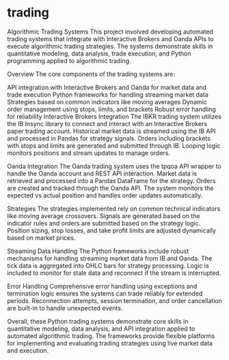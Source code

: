 # trading
Algorithmic Trading Systems
This project involved developing automated trading systems that integrate with Interactive Brokers and Oanda APIs to execute algorithmic trading strategies. The systems demonstrate skills in quantitative modeling, data analysis, trade execution, and Python programming applied to algorithmic trading.

Overview
The core components of the trading systems are:

API integration with Interactive Brokers and Oanda for market data and trade execution
Python frameworks for handling streaming market data
Strategies based on common indicators like moving averages
Dynamic order management using stops, limits, and brackets
Robust error handling for reliability
Interactive Brokers Integration
The IBKR trading system utilizes the IB Insync library to connect and interact with an Interactive Brokers paper trading account. Historical market data is streamed using the IB API and processed in Pandas for strategy signals. Orders including brackets with stops and limits are generated and submitted through IB. Looping logic monitors positions and stream updates to manage orders.

Oanda Integration
The Oanda trading system uses the tpqoa API wrapper to handle the Oanda account and REST API interaction. Market data is retrieved and processed into a Pandas DataFrame for the strategy. Orders are created and tracked through the Oanda API. The system monitors the expected vs actual position and handles order updates automatically.

Strategies
The strategies implemented rely on common technical indicators like moving average crossovers. Signals are generated based on the indicator rules and orders are submitted based on the strategy logic. Position sizing, stop losses, and take profit limits are adjusted dynamically based on market prices.

Streaming Data Handling
The Python frameworks include robust mechanisms for handling streaming market data from IB and Oanda. The tick data is aggregated into OHLC bars for strategy processing. Logic is included to monitor for stale data and reconnect if the stream is interrupted.

Error Handling
Comprehensive error handling using exceptions and termination logic ensures the systems can trade reliably for extended periods. Reconnection attempts, session termination, and order cancellation are built-in to handle unexpected events.

Overall, these Python trading systems demonstrate core skills in quantitative modeling, data analysis, and API integration applied to automated algorithmic trading. The frameworks provide flexible platforms for implementing and evaluating trading strategies using live market data and execution.
